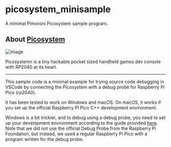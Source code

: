 # picosystem_minisample
A minimal Pimoroni Picosystem sample program.

About [Picosystem](https://shop.pimoroni.com/products/picosystem)
---

![image](https://github.com/itsmeterada/picosystem_minisample/assets/9958186/6c500fbb-e1be-4eb2-a855-275bd53ca46d)

Picosystemn is a tiny hackable pocket sized handheld games dev console with RP2040 at its heart.

---

This sample code is a minimal example for trying source code debugging in VSCode by connecting the Picosystem with a debug probe for Raspberry Pi Pico (rp2040).

It has been tested to work on Windows and macOS. On macOS, it works if you set up the official Raspberry PI Pico C++ development environment.

Windows is a bit trickier, and to debug using a debug probe, you need to set up your development environment according to the guide provided [here](https://shawnhymel.com/2096/how-to-set-up-raspberry-pi-pico-c-c-toolchain-on-windows-with-vs-code/). Note that we did not use the official Debug Probe from the Raspberry Pi Foundation, but instead, we used a regular Raspberry Pi Pico with a program written for the debug probe.






